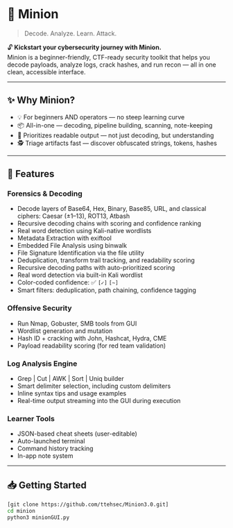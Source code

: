 # 🧠 Minion

> Decode. Analyze. Learn. Attack.

🔓 **Kickstart your cybersecurity journey with Minion.**  
Minion is a beginner-friendly, CTF-ready security toolkit that helps you decode payloads, analyze logs, crack hashes, and run recon — all in one clean, accessible interface.

---

## ✨ Why Minion?

- 💡 For beginners AND operators — no steep learning curve
- 📦 All-in-one — decoding, pipeline building, scanning, note-keeping
- 🧠 Prioritizes readable output — not just decoding, but understanding
- 🕵️ Triage artifacts fast — discover obfuscated strings, tokens, hashes

---

## 🔐 Features

### Forensics & Decoding

- Decode layers of Base64, Hex, Binary, Base85, URL, and classical ciphers: Caesar (±1–13), ROT13, Atbash
- Recursive decoding chains with scoring and confidence ranking
- Real word detection using Kali-native wordlists
- Metadata Extraction with exiftool
- Embedded File Analysis using binwalk
- File Signature Identification via the file utility
- Deduplication, transform trail tracking, and readability scoring
- Recursive decoding paths with auto-prioritized scoring
- Real word detection via built-in Kali wordlist
- Color-coded confidence: ✅ `[✓]` `[~]`
- Smart filters: deduplication, path chaining, confidence tagging

### Offensive Security

- Run Nmap, Gobuster, SMB tools from GUI
- Wordlist generation and mutation
- Hash ID + cracking with John, Hashcat, Hydra, CME
- Payload readability scoring (for red team validation)

### Log Analysis Engine

- Grep | Cut | AWK | Sort | Uniq builder
- Smart delimiter selection, including custom delimiters
- Inline syntax tips and usage examples
- Real-time output streaming into the GUI during execution





### Learner Tools

- JSON-based cheat sheets (user-editable)
- Auto-launched terminal
- Command history tracking
- In-app note system

---

## 📥 Getting Started

```bash
[git clone https://github.com/ttehsec/Minion3.0.git]
cd minion
python3 minionGUI.py
